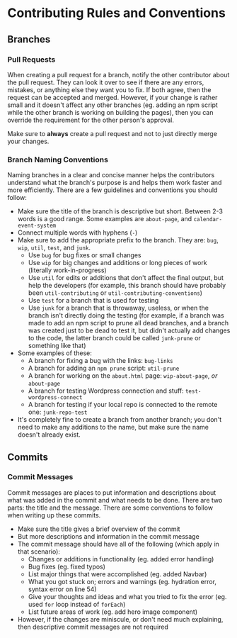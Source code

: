 # Contributing Rules and Conventions

## Branches

### Pull Requests
When creating a pull request for a branch, notify the other contributor about the pull request. They can look it over to see if there are any errors, mistakes, or anything else they want you to fix. If both agree, then the request can be accepted and merged. However, if your change is rather small and it doesn't affect any other branches (eg. adding an npm script while the other branch is working on building the pages), then you can override the requirement for the other person's approval.

Make sure to **always** create a pull request and not to just directly merge your changes.

### Branch Naming Conventions
Naming branches in a clear and concise manner helps the contributors understand what the branch's purpose is and helps them work faster and more efficiently. There are a few guidelines and conventions you should follow:

* Make sure the title of the branch is descriptive but short. Between 2-3 words is a good range. Some examples are `about-page`, and `calendar-event-system`
* Connect multiple words with hyphens (`-`)
* Make sure to add the appropriate prefix to the branch. They are: `bug`, `wip`, `util`, `test`, and `junk`.
  * Use `bug` for bug fixes or small changes
  * Use `wip` for big changes and additions or long pieces of work (literally work-in-progress) 
  * Use `util` for edits or additions that don't affect the final output, but help the developers (for example, this branch should have probably been `util-contributing` or `util-contributing-conventions`)
  * Use `test` for a branch that is used for testing
  * Use `junk` for a branch that is throwaway, useless, or when the branch isn't directly doing the testing (for example, if a branch was made to add an npm script to prune all dead branches, and a branch was created just to be dead to test it, but didn't actually add changes to the code, the latter branch could be called `junk-prune` or something like that)
* Some examples of these:
  * A branch for fixing a bug with the links: `bug-links`
  * A branch for adding an `npm prune` script: `util-prune`
  * A branch for working on the `about.html` page: `wip-about-page`, _or_ `about-page`
  * A branch for testing Wordpress connection and stuff: `test-wordpress-connect`
  * A branch for testing if your local repo is connected to the remote one: `junk-repo-test`
* It's completely fine to create a branch from another branch; you don't need to make any additions to the name, but make sure the name doesn't already exist.

## Commits

### Commit Messages
Commit messages are places to put information and descriptions about what was added in the commit and what needs to be done. There are two parts: the title and the message. There are some conventions to follow when writing up these commits.

* Make sure the title gives a brief overview of the commit
* But more descriptions and information in the commit message
* The commit message should have all of the following (which apply in that scenario):
  * Changes or additions in functionality (eg. added error handling)
  * Bug fixes (eg. fixed typos)
  * List major things that were accomplished (eg. added Navbar)
  * What you got stuck on; errors and warnings (eg. hydration error, syntax error on line 54)
  * Give your thoughts and ideas and what you tried to fix the error (eg. used `for` loop instead of `forEach`)
  * List future areas of work (eg. add hero image component)
* However, if the changes are miniscule, or don't need much explaining, then descriptive commit messages are not required

